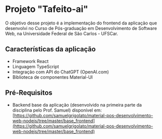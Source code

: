 # Projeto "Tafeito-ai"
O objetivo desse projeto é a implementação do frontend da aplicação que desenvolvi no Curso de Pós-graduação em Desenvolvimento de Software Web, na Universidade Federal de São Carlos - UFSCar.

## Características da aplicação
* Framework React
* Linguagem TypeScript
* Integração com API do ChatGPT (OpenAI.com)
* Biblioteca de componentes Material-UI

## Pré-Requisitos
* Backend base da aplicação (desenvolvido na primeira parte da disciplina pelo Prof. Samuel) disponível em: [https://github.com/samuelgrigolato/material-pos-desenvolvimento-web-nodejs/tree/master/base_frontend](https://github.com/samuelgrigolato/material-pos-desenvolvimento-web-nodejs/tree/master/base_frontend)

